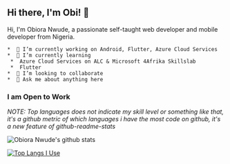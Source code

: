 ## Hi there, I'm Obi! 👋

Hi, I'm Obiora Nwude, a passionate self-taught web developer and mobile developer from Nigeria.


    *  🔭 I’m currently working on Android, Flutter, Azure Cloud Services
    *  🌱 I’m currently learning 
     *  Azure Cloud Services on ALC & Microsoft 4Afrika Skillslab
     *  Flutter 
    *  👯 I’m looking to collaborate 
    *  💬 Ask me about anything here
    
### I am Open to Work 


*NOTE: Top languages does not indicate my skill level or something like that, it's a github metric of which languages i have the most code on github, it's a new feature of github-readme-stats*

![Obiora Nwude's github stats](https://github-readme-stats.vercel.app/api?username=obiscode)


[![Top Langs I Use](https://github-readme-stats.vercel.app/api/top-langs/?username=obiscode)](https://github.com/anuraghazra/github-readme-stats)


<!--
**obiscode/obiscode** is a ✨ _special_ ✨ repository because its `README.md` (this file) appears on your GitHub profile.

Here are some ideas to get you started:



- 🌱 I’m currently learning with...
### 
- 👯 I’m looking to collaborate on ...
- 🤔 I’m looking for help with ...
- 💬 Ask me about ...
- 📫 How to reach me: ...
- 😄 Pronouns: ...
- ⚡ Fun fact: ...
-->
